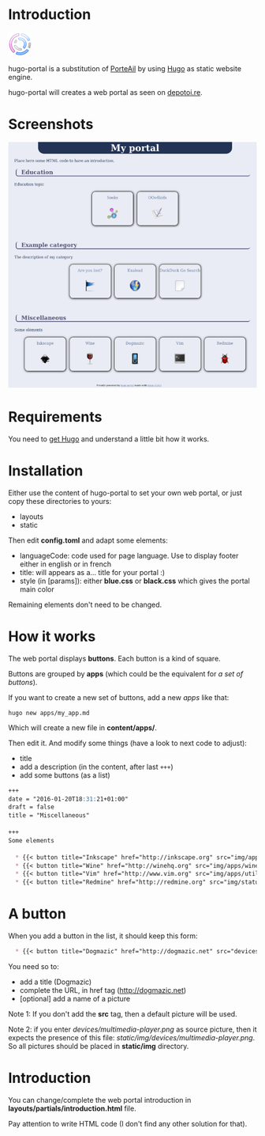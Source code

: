 # Introduction

![hugo-portal](https://github.com/blankoworld/hugo-portal/blob/master/static/img/actions/office-chart-ring.png)

hugo-portal is a substitution of [PorteAil](https://github.com/blankoworld/porteail) by using [Hugo](http://gohugo.io/) as static website engine.

hugo-portal will creates a web portal as seen on [depotoi.re](http://depotoi.re/).

# Screenshots

![Web portal using hugo-portal](screenshot-01.png)

# Requirements

You need to [get Hugo](http://gohugo.io/overview/quickstart/) and understand a little bit how it works.

# Installation

Either use the content of hugo-portal to set your own web portal, or just copy these directories to yours:

  * layouts
  * static

Then edit **config.toml** and adapt some elements:

  * languageCode: code used for page language. Use to display footer either in english or in french
  * title: will appears as a… title for your portal :)
  * style (in [params]): either **blue.css** or **black.css** which gives the portal main color

Remaining elements don't need to be changed.

# How it works

The web portal displays **buttons**. Each button is a kind of square.

Buttons are grouped by **apps** (which could be the equivalent for *a set of buttons*).

If you want to create a new set of buttons, add a new *apps* like that:

    hugo new apps/my_app.md

Which will create a new file in **content/apps/**.

Then edit it. And modify some things (have a look to next code to adjust):

  * title
  * add a description (in the content, after last ```+++```)
  * add some buttons (as a list)

```markdown
+++
date = "2016-01-20T18:31:21+01:00"
draft = false
title = "Miscellaneous"

+++
Some elements

  * {{< button title="Inkscape" href="http://inkscape.org" src="img/apps/inkscape.png" >}}
  * {{< button title="Wine" href="http://winehq.org" src="img/apps/wine.png" >}}
  * {{< button title="Vim" href="http://www.vim.org" src="img/apps/utilities-terminal.png" >}}
  * {{< button title="Redmine" href="http://redmine.org" src="img/status/script-error.png" >}}
```

# A button

When you add a button in the list, it should keep this form:

```markdown
  * {{< button title="Dogmazic" href="http://dogmazic.net" src="devices/multimedia-player.png" >}}
```

You need so to:

  * add a title (Dogmazic)
  * complete the URL, in href tag (http://dogmazic.net)
  * [optional] add a name of a picture

Note 1: If you don't add the **src** tag, then a default picture will be used.

Note 2: if you enter *devices/multimedia-player.png* as source picture, then it expects the presence of this file: *static/img/devices/multimedia-player.png*. So all pictures should be placed in **static/img** directory.

# Introduction

You can change/complete the web portal introduction in **layouts/partials/introduction.html** file.

Pay attention to write HTML code (I don't find any other solution for that).
